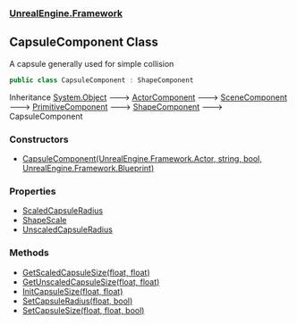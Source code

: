### [UnrealEngine.Framework](./UnrealEngine-Framework.md 'UnrealEngine.Framework')
## CapsuleComponent Class
A capsule generally used for simple collision  
```csharp
public class CapsuleComponent : ShapeComponent
```
Inheritance [System.Object](https://docs.microsoft.com/en-us/dotnet/api/System.Object 'System.Object') &#129106; [ActorComponent](./ActorComponent.md 'UnrealEngine.Framework.ActorComponent') &#129106; [SceneComponent](./SceneComponent.md 'UnrealEngine.Framework.SceneComponent') &#129106; [PrimitiveComponent](./PrimitiveComponent.md 'UnrealEngine.Framework.PrimitiveComponent') &#129106; [ShapeComponent](./ShapeComponent.md 'UnrealEngine.Framework.ShapeComponent') &#129106; CapsuleComponent  
### Constructors
- [CapsuleComponent(UnrealEngine.Framework.Actor, string, bool, UnrealEngine.Framework.Blueprint)](./CapsuleComponent-CapsuleComponent(Actor_string_bool_Blueprint).md 'UnrealEngine.Framework.CapsuleComponent.CapsuleComponent(UnrealEngine.Framework.Actor, string, bool, UnrealEngine.Framework.Blueprint)')
### Properties
- [ScaledCapsuleRadius](./CapsuleComponent-ScaledCapsuleRadius.md 'UnrealEngine.Framework.CapsuleComponent.ScaledCapsuleRadius')
- [ShapeScale](./CapsuleComponent-ShapeScale.md 'UnrealEngine.Framework.CapsuleComponent.ShapeScale')
- [UnscaledCapsuleRadius](./CapsuleComponent-UnscaledCapsuleRadius.md 'UnrealEngine.Framework.CapsuleComponent.UnscaledCapsuleRadius')
### Methods
- [GetScaledCapsuleSize(float, float)](./CapsuleComponent-GetScaledCapsuleSize(float_float).md 'UnrealEngine.Framework.CapsuleComponent.GetScaledCapsuleSize(float, float)')
- [GetUnscaledCapsuleSize(float, float)](./CapsuleComponent-GetUnscaledCapsuleSize(float_float).md 'UnrealEngine.Framework.CapsuleComponent.GetUnscaledCapsuleSize(float, float)')
- [InitCapsuleSize(float, float)](./CapsuleComponent-InitCapsuleSize(float_float).md 'UnrealEngine.Framework.CapsuleComponent.InitCapsuleSize(float, float)')
- [SetCapsuleRadius(float, bool)](./CapsuleComponent-SetCapsuleRadius(float_bool).md 'UnrealEngine.Framework.CapsuleComponent.SetCapsuleRadius(float, bool)')
- [SetCapsuleSize(float, float, bool)](./CapsuleComponent-SetCapsuleSize(float_float_bool).md 'UnrealEngine.Framework.CapsuleComponent.SetCapsuleSize(float, float, bool)')
